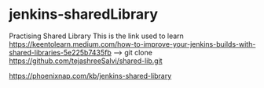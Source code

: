 # jenkins-sharedLibrary
Practising Shared Library
This is the link used to learn
https://keentolearn.medium.com/how-to-improve-your-jenkins-builds-with-shared-libraries-5e225b7435fb --> git clone https://github.com/tejashreeSalvi/shared-lib.git

https://phoenixnap.com/kb/jenkins-shared-library
